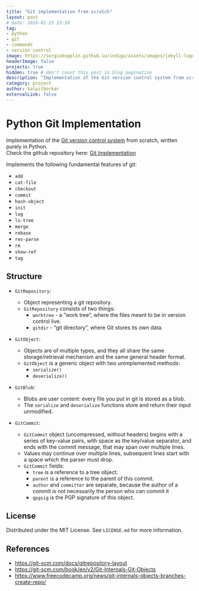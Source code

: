 ```yaml
---
title: "Git implementation from scratch"
layout: post
# date: 2016-01-23 22:10
tag:
- python
- git
- commands
- version control
image: https://sergiokopplin.github.io/indigo/assets/images/jekyll-logo-light-solid.png
headerImage: false
projects: true
hidden: true # don't count this post in blog pagination
description: "Implementation of the Git version control system from scratch, written purely in Python."
category: project
author: kalpitborkar
externalLink: false
---
```


# Python Git Implementation
Implementation of the [Git version control system](https://git-scm.com/) from scratch, written purely in Python.\
Check the github repository here: [Git Implementation](https://github.com/kalpitborkar/Git-Implementation)

Implements the following fundamental features of git:
  - `add`
  - `cat-file`
  - `checkout`
  - `commit`
  - `hash-object`
  - `init`
  - `log`
  - `ls-tree`
  - `merge`
  - `rebase`
  - `rev-parse`
  - `rm`
  - `show-ref`
  - `tag`

## Structure
- `GitRepository`:
  - Object representing a git repository.
  - `GitRepository` consists of two things: 
    - `worktree` - a “work tree”, where the files meant to be in version control live.
    - `gitdir` -  “git directory”, where Git stores its own data.

- `GitObject`:
  - Objects are of multiple types, and they all share the same storage/retrieval mechanism and the same general header format.
  - `GitObject` is a generic object with two unimplemented methods:
    - `serialize()`
    - `deserialize()`

- `GitBlob`:
  - Blobs are user content: every file you put in git is stored as a blob.
  - The `serialize` and `deserialize` functions store and return their input unmodified.

- `GitCommit`:
  - `GitCommit` object (uncompressed, without headers) begins with a series of key-value pairs, with space as the key/value separator, and ends with the commit message, that may span over multiple lines.
  - Values may continue over multiple lines, subsequent lines start with a space which the parser must drop.
  - `GitCommit` fields:
    - `tree` is a reference to a tree object. 
    - `parent` is a reference to the parent of this commit.
    - `author` and `committer` are separate, because the author of a commit is not necessarily the person who can commit it
    - `gpgsig` is the PGP signature of this object.

## License
Distributed under the MIT License. See `LICENSE.md` for more information.

## References
- https://git-scm.com/docs/gitrepository-layout
- https://git-scm.com/book/en/v2/Git-Internals-Git-Objects
- https://www.freecodecamp.org/news/git-internals-objects-branches-create-repo/